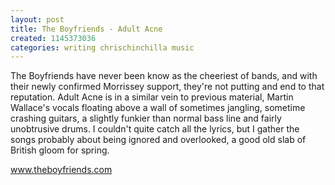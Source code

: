```yaml
---
layout: post
title: The Boyfriends - Adult Acne
created: 1145373036
categories: writing chrischinchilla music
---
```


The Boyfriends have never been know as the cheeriest of bands, and with their newly confirmed Morrissey support, they're not putting and end to that reputation. Adult Acne is in a similar vein to previous material, Martin Wallace's vocals floating above a wall of sometimes jangling, sometime crashing guitars, a slightly funkier than normal bass line and fairly unobtrusive drums. I couldn't quite catch all the lyrics, but I gather the songs probably about being ignored and overlooked, a good old slab of British gloom for spring.

<a href='http://www.theboyfriends.com' target='_blank'>www.theboyfriends.com</a>

